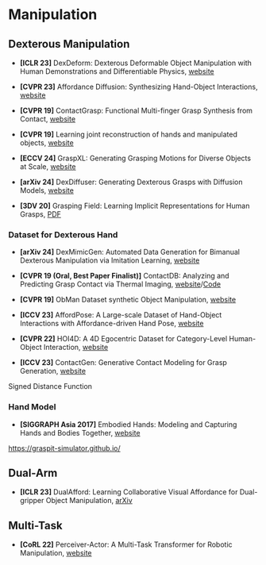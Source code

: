 # Manipulation


## Dexterous Manipulation
* **[ICLR 23]** DexDeform: Dexterous Deformable Object Manipulation with Human Demonstrations and Differentiable Physics, [website](https://sites.google.com/view/dexdeform/)

* **[CVPR 23]** Affordance Diffusion: Synthesizing Hand-Object Interactions, [website](https://judyye.github.io/affordiffusion-www/)

* **[CVPR 19]** ContactGrasp: Functional Multi-finger Grasp Synthesis from Contact, [website](https://contactdb.cc.gatech.edu/contactgrasp.html)

* **[CVPR 19]** Learning joint reconstruction of hands and manipulated objects, [website](https://hassony2.github.io/obman)

* **[ECCV 24]** GraspXL: Generating Grasping Motions for Diverse Objects at Scale, [website](https://eth-ait.github.io/graspxl/)

* **[arXiv 24]** DexDiffuser: Generating Dexterous Grasps with Diffusion Models, [website](https://yulihn.github.io/DexDiffuser_page/)

* **[3DV 20]** Grasping Field: Learning Implicit Representations for Human Grasps, [PDF](https://arxiv.org/pdf/2008.04451)

### Dataset for Dexterous Hand
* **[arXiv 24]** DexMimicGen: Automated Data Generation for Bimanual Dexterous Manipulation via Imitation Learning, [website](https://dexmimicgen.github.io/)

* **[CVPR 19 (Oral, Best Paper Finalist)]** ContactDB: Analyzing and Predicting Grasp Contact via Thermal Imaging, [website](https://arxiv.org/pdf/1904.06830)/[Code](https://github.com/samarth-robo/contactdb_prediction)

* **[CVPR 19]** ObMan Dataset synthetic Object Manipulation, [website](https://www.di.ens.fr/willow/research/obman/data/)

* **[ICCV 23]** AffordPose: A Large-scale Dataset of Hand-Object Interactions with Affordance-driven Hand Pose, [website](https://affordpose.github.io/)

* **[CVPR 22]** HOI4D: A 4D Egocentric Dataset for Category-Level Human-Object Interaction, [website](https://hoi4d.github.io/)

* **[ICCV 23]** ContactGen: Generative Contact Modeling for Grasp Generation, [website](https://stevenlsw.github.io/contactgen/)

Signed Distance Function

### Hand Model
* **[SIGGRAPH Asia 2017]** Embodied Hands: Modeling and Capturing Hands and Bodies Together, [website](https://mano.is.tue.mpg.de/)

https://graspit-simulator.github.io/

## Dual-Arm
* **[ICLR 23]** DualAfford: Learning Collaborative Visual Affordance for Dual-gripper Object Manipulation, [arXiv](https://arxiv.org/abs/2207.01971)

## Multi-Task
* **[CoRL 22]** Perceiver-Actor: A Multi-Task Transformer for Robotic Manipulation, [website](https://peract.github.io/)